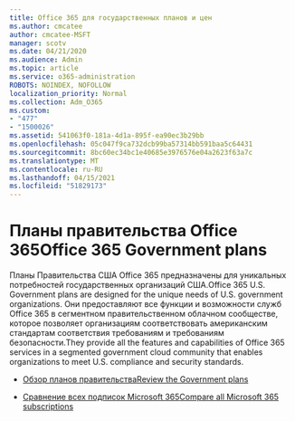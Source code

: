 ```yaml
---
title: Office 365 для государственных планов и цен
ms.author: cmcatee
author: cmcatee-MSFT
manager: scotv
ms.date: 04/21/2020
ms.audience: Admin
ms.topic: article
ms.service: o365-administration
ROBOTS: NOINDEX, NOFOLLOW
localization_priority: Normal
ms.collection: Adm_O365
ms.custom:
- "477"
- "1500026"
ms.assetid: 541063f0-181a-4d1a-895f-ea90ec3b29bb
ms.openlocfilehash: 05c047f9ca732dcb99ba57314bb591baa5c64431
ms.sourcegitcommit: 8bc60ec34bc1e40685e3976576e04a2623f63a7c
ms.translationtype: MT
ms.contentlocale: ru-RU
ms.lasthandoff: 04/15/2021
ms.locfileid: "51829173"
---
```

# <a name="office-365-government-plans"></a><span data-ttu-id="bd6c1-102">Планы правительства Office 365</span><span class="sxs-lookup"><span data-stu-id="bd6c1-102">Office 365 Government plans</span></span>

<span data-ttu-id="bd6c1-103">Планы Правительства США Office 365 предназначены для уникальных потребностей государственных организаций США.</span><span class="sxs-lookup"><span data-stu-id="bd6c1-103">Office 365 U.S. Government plans are designed for the unique needs of U.S. government organizations.</span></span> <span data-ttu-id="bd6c1-104">Они предоставляют все функции и возможности служб Office 365 в сегментном правительственном облачном сообществе, которое позволяет организациям соответствовать американским стандартам соответствия требованиям и требованиям безопасности.</span><span class="sxs-lookup"><span data-stu-id="bd6c1-104">They provide all the features and capabilities of Office 365 services in a segmented government cloud community that enables organizations to meet U.S. compliance and security standards.</span></span>
  
- [<span data-ttu-id="bd6c1-105">Обзор планов правительства</span><span class="sxs-lookup"><span data-stu-id="bd6c1-105">Review the Government plans</span></span>](https://products.office.com/government/compare-office-365-government-plans)

- [<span data-ttu-id="bd6c1-106">Сравнение всех подписок Microsoft 365</span><span class="sxs-lookup"><span data-stu-id="bd6c1-106">Compare all Microsoft 365 subscriptions</span></span>](https://products.office.com/business/compare-more-office-365-for-business-plans)